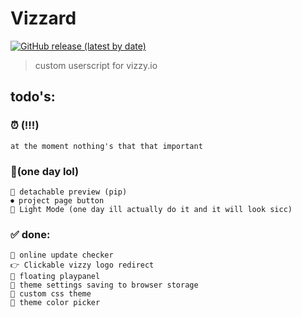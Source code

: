 # Vizzard    
[![GitHub release (latest by date)](https://img.shields.io/github/v/release/TheCubiq/vizzard?color=%235865f2&display_name=tag&label=Vizzard&style=flat-square)](https://greasyfork.org/en/scripts/449844-vizzard)
> custom userscript for vizzy.io

## todo's:
### ⏰ (!!!)
    at the moment nothing's that that important

### 📝(one day lol)
    📌 detachable preview (pip)
    ⏺ project page button
    🤢 Light Mode (one day ill actually do it and it will look sicc) 

### ✅ done:
    🔄 online update checker
    👉 Clickable vizzy logo redirect
    📌 floating playpanel
    💾 theme settings saving to browser storage 
    🌈 custom css theme
    🌈 theme color picker